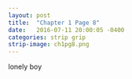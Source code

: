 ```yaml
---
layout: post
title:  "Chapter 1 Page 8"
date:   2016-07-11 20:00:05 -0400
categories: strip grip
strip-image: ch1pg8.png
---
```

lonely boy 
